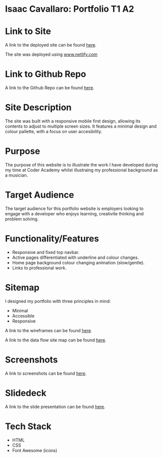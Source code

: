 # Isaac Cavallaro: Portfolio T1 A2

# Link to Site 

A link to the deployed site can be found [here](https://iccoderacademyportfoliot.netlify.app/).

The site was deployed using www.netlify.com

# Link to Github Repo

A link to the Github Repo  can be found [here](https://github.com/IsaacCavallaro/IsaacCavallaro_T1A2).

# Site Description

The site was built with a responsive mobile first design, allowing its contents to adjust to multiple screen sizes. It features a minimal design and colour pallette, with a focus on user accesibility.

# Purpose

The purpose of this website is to illustrate the work I have developed during my time at Coder Academy whilst illustraing my professional background as a musician.  

# Target Audience

The target audience for this portfolio website is employers looking to engage with a developer who enjoys learning, creativite thinking and problem solving.

# Functionality/Features

- Responsive and fixed top navbar.
- Active pages differentiated with underline and colour changes.
- Home page background colour changing animation (slow/gentle).
- Links to professional work.

# Sitemap

I designed my portfolio with three principles in mind:

- Minimal
- Accessible
- Responsive

A link to the wireframes can be found [here](https://github.com/IsaacCavallaro/IsaacCavallaro_T1A2/tree/master/Resources/docs/Wireframes).

A link to the data flow site map can be found [here](https://github.com/IsaacCavallaro/IsaacCavallaro_T1A2/blob/master/Resources/docs/Data%20flow%20map.png).

# Screenshots

A link to screenshots can be found [here](https://github.com/IsaacCavallaro/IsaacCavallaro_T1A2/tree/master/Resources/docs/site%20screenshots).

# Slidedeck 

A link to the slide presentation can be found [here](https://github.com/IsaacCavallaro/IsaacCavallaro_T1A2/blob/master/Presentation/powerpoint-presentation-portfolio.pdf).

# Tech Stack

- HTML
- CSS
- Font Awesome (icons)
